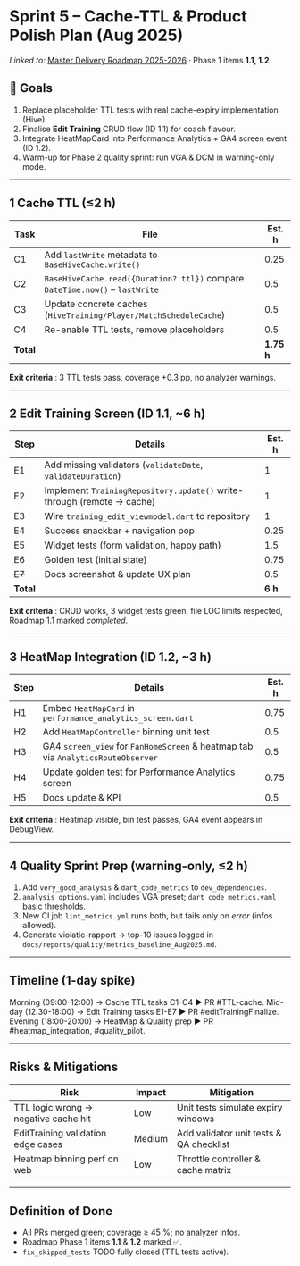 # Sprint 5 – Cache-TTL & Product Polish Plan (Aug 2025)

_Linked to:_ [Master Delivery Roadmap 2025-2026](MASTER_DELIVERY_ROADMAP_2025-2026.md) · Phase 1 items **1.1, 1.2**

## 🎯 Goals
1. Replace placeholder TTL tests with real cache-expiry implementation (Hive).
2. Finalise **Edit Training** CRUD flow (ID 1.1) for coach flavour.
3. Integrate HeatMapCard into Performance Analytics + GA4 screen event (ID 1.2).
4. Warm-up for Phase 2 quality sprint: run VGA & DCM in warning-only mode.

---

## 1  Cache TTL (≤2 h)
| Task | File | Est. h |
|------|------|--------|
| C1 | Add `lastWrite` metadata to `BaseHiveCache.write()` | 0.25 |
| C2 | `BaseHiveCache.read({Duration? ttl})` compare `DateTime.now()` – `lastWrite` | 0.5 |
| C3 | Update concrete caches (`HiveTraining/Player/MatchScheduleCache`) | 0.5 |
| C4 | Re-enable TTL tests, remove placeholders | 0.5 |
| **Total** | | **1.75 h** |

**Exit criteria** : 3 TTL tests pass, coverage +0.3 pp, no analyzer warnings.

---

## 2  Edit Training Screen (ID 1.1, ~6 h)
| Step | Details | Est. h |
|------|---------|--------|
| E1 | Add missing validators (`validateDate`, `validateDuration`) | 1 |
| E2 | Implement `TrainingRepository.update()` write-through (remote → cache) | 1 |
| E3 | Wire `training_edit_viewmodel.dart` to repository | 1 |
| E4 | Success snackbar + navigation pop | 0.25 |
| E5 | Widget tests (form validation, happy path) | 1.5 |
| E6 | Golden test (initial state) | 0.75 |
| ~~E7~~ | Docs screenshot & update UX plan | 0.5 | ✅ |
| **Total** | | **6 h** |

**Exit criteria** : CRUD works, 3 widget tests green, file LOC limits respected, Roadmap 1.1 marked _completed_.

---

## 3  HeatMap Integration (ID 1.2, ~3 h)
| Step | Details | Est. h |
|------|---------|--------|
| H1 | Embed `HeatMapCard` in `performance_analytics_screen.dart` | 0.75 |
| H2 | Add `HeatMapController` binning unit test | 0.5 |
| H3 | GA4 `screen_view` for `FanHomeScreen` & heatmap tab via `AnalyticsRouteObserver` | 0.5 |
| H4 | Update golden test for Performance Analytics screen | 0.75 |
| H5 | Docs update & KPI | 0.5 |

**Exit criteria** : Heatmap visible, bin test passes, GA4 event appears in DebugView.

---

## 4  Quality Sprint Prep (warning-only, ≤2 h)
1. Add `very_good_analysis` & `dart_code_metrics` to `dev_dependencies`.
2. `analysis_options.yaml` includes VGA preset; `dart_code_metrics.yaml` basic thresholds.
3. New CI job `lint_metrics.yml` runs both, but fails only on _error_ (infos allowed).
4. Generate violatie-rapport → top-10 issues logged in `docs/reports/quality/metrics_baseline_Aug2025.md`.

---

## Timeline (1-day spike)
Morning (09:00-12:00) → Cache TTL tasks C1-C4 ► PR #TTL-cache.
Mid-day (12:30-18:00) → Edit Training tasks E1-E7 ► PR #editTrainingFinalize.
Evening (18:00-20:00) → HeatMap & Quality prep ► PR #heatmap_integration, #quality_pilot.

---

## Risks & Mitigations
| Risk | Impact | Mitigation |
|------|--------|-----------|
| TTL logic wrong → negative cache hit | Low | Unit tests simulate expiry windows |
| EditTraining validation edge cases | Medium | Add validator unit tests & QA checklist |
| Heatmap binning perf on web | Low | Throttle controller & cache matrix |

---

## Definition of Done
* All PRs merged green; coverage ≥ 45 %; no analyzer infos.
* Roadmap Phase 1 items **1.1** & **1.2** marked ✅.
* `fix_skipped_tests` TODO fully closed (TTL tests active).

